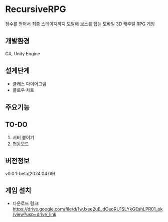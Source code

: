 # RecursiveRPG
점수를 얻어서 최종 스테이지까지 도달해 보스를 잡는 모바일 3D 캐주얼 RPG 게임

## 개발환경
C#, Unity Engine

## 설계단계
- 클래스 다이어그램
- 플로우 차트

## 주요기능

## TO-DO
1. 서버 붙이기
2. 협동모드

## 버전정보
v0.0.1-beta(2024.04.09)

## 게임 설치
* 다운로드 링크: <https://drive.google.com/file/d/1wJxee2uE_dOeoRU1SLYkGEshLPR01_ok/view?usp=drive_link>


